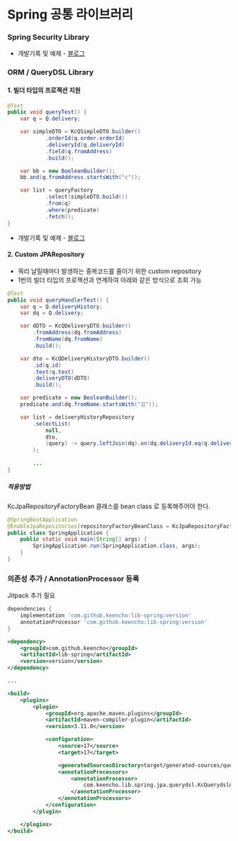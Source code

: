 # Spring 공통 라이브러리  

### Spring Security Library
- 개발기록 및 예제 - [블로그](https://keencho.github.io/posts/spring-security-custom-library/)  

### ORM / QueryDSL Library  

#### 1. 빌더 타입의 프로젝션 지원
```java
@Test
public void queryTest() {
    var q = Q.delivery;

    var simpleDTO = KcQSimpleDTO.builder()
            .orderId(q.order.orderId)
            .deliveryId(q.deliveryId)
            .field(q.fromAddress)
            .build();

    var bb = new BooleanBuilder();
    bb.and(q.fromAddress.startsWith("c"));

    var list = queryFactory
            .select(simpleDTO.build())
            .from(q)
            .where(predicate)
            .fetch();
}
```
- 개발기록 및 예제 - [블로그](https://keencho.github.io/posts/querydsl-qbuilder-qsetter-2/)

#### 2. Custom JPARepository  
- 쿼리 날릴때마다 발생하는 중복코드를 줄이기 위한 custom repository
- 1번의 빌더 타입의 프로젝션과 연계하여 아래와 같은 방식으로 조회 가능  

```java
@Test
public void queryHandlerTest() {
    var q = Q.deliveryHistory;
    var dq = Q.delivery;

    var dDTO = KcQDeliveryDTO.builder()
        .fromAddress(dq.fromAddress)
        .fromName(dq.fromName)
        .build();

    var dto = KcQDeliveryHistoryDTO.builder()
        .id(q.id)
        .text(q.text)
        .deliveryDTO(dDTO)
        .build();

    var predicate = new BooleanBuilder();
    predicate.and(dq.fromName.startsWith("김"));

    var list = deliveryHistoryRepository
        .selectList(
            null,
            dto,
            (query) -> query.leftJoin(dq).on(dq.deliveryId.eq(q.deliveryId))
        );
    
        ...
}
```  

##### 적용방법  
KcJpaRepositoryFactoryBean 클래스를 bean class 로 등록해주어야 한다.  

```java
@SpringBootApplication
@EnableJpaRepositories(repositoryFactoryBeanClass = KcJpaRepositoryFactoryBean.class)
public class SpringApplication {
    public static void main(String[] args) {
        SpringApplication.run(SpringApplication.class, args);
    }
}
```

### 의존성 추가 / AnnotationProcessor 등록
Jitpack 추가 필요

```gradle
dependencies {
    implementation 'com.github.keencho:lib-spring:version'
    annotationProcessor 'com.github.keencho:lib-spring:version'
}
```

```xml
<dependency>
    <groupId>com.github.keencho</groupId>
    <artifactId>lib-spring</artifactId>
    <version>version</version>
</dependency>

...

<build>
    <plugins>
        <plugin>
            <groupId>org.apache.maven.plugins</groupId>
            <artifactId>maven-compiler-plugin</artifactId>
            <version>3.11.0</version>

            <configuration>
                <source>17</source>
                <target>17</target>

                <generatedSourcesDirectory>target/generated-sources/querydsl</generatedSourcesDirectory>
                <annotationProcessors>
                    <annotationProcessor>
                        com.keencho.lib.spring.jpa.querydsl.KcQuerydslAnnotationProcessor
                    </annotationProcessor>
                </annotationProcessors>
            </configuration>
        </plugin>

    </plugins>
</build>
```
